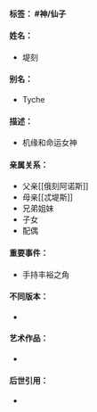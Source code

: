 #### 标签： #神/仙子
#### 姓名：
- 堤刻
#### 别名：
- Tyche
#### 描述：
- 机缘和命运女神
#### 亲属关系：
- 父亲[[俄刻阿诺斯]]
- 母亲[[忒堤斯]]
- 兄弟姐妹
- 子女
- 配偶
#### 重要事件：
- 手持丰裕之角
#### 不同版本：
- 
#### 艺术作品：
- 
#### 后世引用：
- 